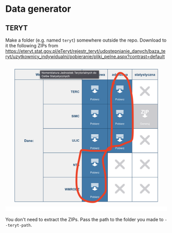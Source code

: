 # Data generator

## TERYT
Make a folder (e.g. named `teryt`) somewhere outside the repo. Download to it the following ZIPs
from https://eteryt.stat.gov.pl/eTeryt/rejestr_teryt/udostepnianie_danych/baza_teryt/uzytkownicy_indywidualni/pobieranie/pliki_pelne.aspx?contrast=default

![teryt files marked](./teryt.png)

You don't need to extract the ZIPs. Pass the path to the folder you made to `--teryt-path`.